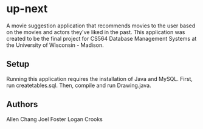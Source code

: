 # up-next
A movie suggestion application that recommends movies to the user based on the movies and actors they've liked in the past. This application was created to be the final project for CS564 Database Management Systems at the University of Wisconsin - Madison.

## Setup
Running this application requires the installation of Java and MySQL. First, run createtables.sql. Then, compile and run Drawing.java.

## Authors
Allen Chang
Joel Foster
Logan Crooks
